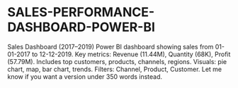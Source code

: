 # SALES-PERFORMANCE-DASHBOARD-POWER-BI
Sales Dashboard (2017–2019)  Power BI dashboard showing sales from 01-01-2017 to 12-12-2019. Key metrics: Revenue (11.44M), Quantity (68K), Profit (57.79M). Includes top customers, products, channels, regions. Visuals: pie chart, map, bar chart, trends. Filters: Channel, Product, Customer.  Let me know if you want a version under 350 words instead.
